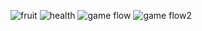 ![fruit](https://github.com/user-attachments/assets/b073bc1f-242b-4bd6-a9e5-1ec472070cff)
![health](https://github.com/user-attachments/assets/704cda17-6f07-4320-abdd-dec9b9e033fd)
![game flow](https://github.com/user-attachments/assets/e49cabb7-1d9c-4f8a-b3c7-2fbef889a296)
![game flow2](https://github.com/user-attachments/assets/9e90dddb-18ed-46d7-b8e5-d74374789e57)
